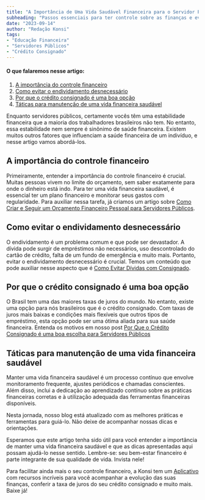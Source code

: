 ```yaml
---
title: "A Importância de Uma Vida Saudável Financeira para o Servidor Público"
subheading: "Passos essenciais para ter controle sobre as finanças e evitar o endividamento desnecessário."
date: "2023-09-14"
author: "Redação Konsi"
tags:
- "Educação Financeira"
- "Servidores Públicos"
- "Crédito Consignado"
---
```


#### O que falaremos nesse artigo:
1. [A importância do controle financeiro](#controle-financeiro)
2. [Como evitar o endividamento desnecessário](#evitar-endividamento)
3. [Por que o crédito consignado é uma boa opção](#credito-consignado)
4. [Táticas para manutenção de uma vida financeira saudável](#vida-financeira-saudavel)

Enquanto servidores públicos, certamente vocês têm uma estabilidade financeira que a maioria dos trabalhadores brasileiros não tem. No entanto, essa estabilidade nem sempre é sinônimo de saúde financeira. Existem muitos outros fatores que influenciam a saúde financeira de um indivíduo, e nesse artigo vamos abordá-los.

## A importância do controle financeiro <a id='controle-financeiro'></a>
Primeiramente, entender a importância do controle financeiro é crucial. Muitas pessoas vivem no limite do orçamento, sem saber exatamente para onde o dinheiro está indo. Para ter uma vida financeira saudável, é essencial ter um plano financeiro e monitorar seus gastos com regularidade. Para auxiliar nessa tarefa, já criamos um artigo sobre [Como Criar e Seguir um Orçamento Financeiro Pessoal para Servidores Públicos](https://konsi.com.br/postagens/como-criar-e-seguir-um-oramento-financeiro-pessoal-para-servidores-pblicos).

## Como evitar o endividamento desnecessário <a id='evitar-endividamento'></a>
O endividamento é um problema comum e que pode ser devastador. A dívida pode surgir de empréstimos não necessários, uso descontrolado do cartão de crédito, falta de um fundo de emergência e muito mais. Portanto, evitar o endividamento desnecessário é crucial. Temos um conteúdo que pode auxiliar nesse aspecto que é [Como Evitar Dívidas com Consignado](https://konsi.com.br/postagens/como-evitar-dividas-com-consignado).

## Por que o crédito consignado é uma boa opção <a id='credito-consignado'></a>
O Brasil tem uma das maiores taxas de juros do mundo. No entanto, existe uma opção para nós brasileiros que é o crédito consignado. Com taxas de juros mais baixas e condições mais flexíveis que outros tipos de empréstimo, esta opção pode ser uma ótima aliada para sua saúde financeira. Entenda os motivos em nosso post [Por Que o Crédito Consignado é uma boa escolha para Servidores Públicos](https://konsi.com.br/postagens/por-que-o-credito-consignado-e-a-melhor-escolha-para-servidores-publicos)

## Táticas para manutenção de uma vida financeira saudável <a id='vida-financeira-saudavel'></a>
Manter uma vida financeira saudável é um processo contínuo que envolve monitoramento frequente, ajustes periódicos e chamadas conscientes. Além disso, inclui a dedicação ao aprendizado contínuo sobre as práticas financeiras corretas e à utilização adequada das ferramentas financeiras disponíveis. 

Nesta jornada, nosso blog está atualizado com as melhores práticas e ferramentas para guiá-lo. Não deixe de acompanhar nossas dicas e orientações.

Esperamos que este artigo tenha sido útil para você entender a importância de manter uma vida financeira saudável e que as dicas apresentadas aqui possam ajudá-lo nesse sentido. Lembre-se: seu bem-estar financeiro é parte integrante de sua qualidade de vida. Invista nele! 

Para facilitar ainda mais o seu controle financeiro, a Konsi tem um [Aplicativo](https://konsi.com.br/app) com recursos incríveis para você acompanhar a evolução das suas finanças, conferir a taxa de juros do seu crédito consignado e muito mais. Baixe já!
